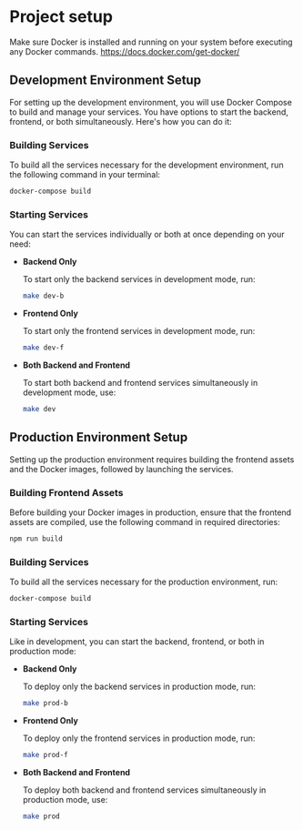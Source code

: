 # Project setup

Make sure Docker is installed and running on your system before executing any Docker commands. https://docs.docker.com/get-docker/

## Development Environment Setup

For setting up the development environment, you will use Docker Compose to build and manage your services. You have options to start the backend, frontend, or both simultaneously. Here's how you can do it:

### Building Services

To build all the services necessary for the development environment, run the following command in your terminal:

```bash
docker-compose build
```

### Starting Services

You can start the services individually or both at once depending on your need:

- **Backend Only**

  To start only the backend services in development mode, run:

  ```bash
  make dev-b
  ```

- **Frontend Only**

  To start only the frontend services in development mode, run:

  ```bash
  make dev-f
  ```

- **Both Backend and Frontend**

  To start both backend and frontend services simultaneously in development mode, use:

  ```bash
  make dev
  ```

## Production Environment Setup

Setting up the production environment requires building the frontend assets and the Docker images, followed by launching the services.

### Building Frontend Assets

Before building your Docker images in production, ensure that the frontend assets are compiled, use the following command in required directories:

```bash
npm run build
```

### Building Services

To build all the services necessary for the production environment, run:

```bash
docker-compose build
```

### Starting Services

Like in development, you can start the backend, frontend, or both in production mode:

- **Backend Only**

  To deploy only the backend services in production mode, run:

  ```bash
  make prod-b
  ```

- **Frontend Only**

  To deploy only the frontend services in production mode, run:

  ```bash
  make prod-f
  ```

- **Both Backend and Frontend**

  To deploy both backend and frontend services simultaneously in production mode, use:

  ```bash
  make prod
  ```